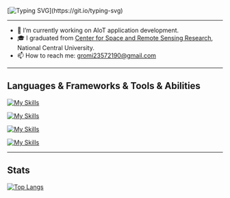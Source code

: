 [![Typing SVG](https://readme-typing-svg.herokuapp.com?font=Fira+Code&duration=10000&pause=500&color=6BD100FF&width=435&lines=Hallo%2C+there!+%F0%9F%91%8B;This+is+Gromi+Chen...;Nice+to+meet+you.)](https://git.io/typing-svg)

*****

- 🔭 I’m currently working on AIoT application development.
- 🎓 I graduated from [Center for Space and Remote Sensing Research](https://www1.csrsr.ncu.edu.tw/homepage.php), National Central University.
- 📫 How to reach me: gromi23572190@gmail.com

****
## Languages & Frameworks & Tools & Abilities
[![My Skills](https://skillicons.dev/icons?i=py,tensorflow,matlab,pytorch&perline=8)](https://skillicons.dev)

[![My Skills](https://skillicons.dev/icons?i=js,html,css,jquery,nodejs,php,postgres,mysql&perline=8)](https://skillicons.dev)

[![My Skills](https://skillicons.dev/icons?i=cs,unity&perline=8)](https://skillicons.dev)

[![My Skills](https://skillicons.dev/icons?i=git,github,discord,figma,visualstudio,vscode&perline=8)](https://skillicons.dev)

***
## Stats

<!-- [![Top Langs](https://github-readme-stats.vercel.app/api/top-langs/?username=Gromi-CYY&show_icons=true&theme=react&border_color=61dafb&hide_border=true)](https://github.com/anuraghazra/github-readme-stats) -->

[![Top Langs](https://github-readme-streak-stats.herokuapp.com/?user=Gromi-CYY&theme=merko&border=61dafb&hide_border=true)](https://github.com/denvercoder1/github-readme-streak-stats)

<!-- [![Top Langs](https://activity-graph.herokuapp.com/graph?username=Gromi-CYY&theme=merko&bg_color=#0a0f0b&hide_border=true)]() -->

<!-- [![Top Langs](https://github-readme-stats.vercel.app/api/top-langs/?username=Gromi-CYY&hide=c%23,powershell,Mathematica,Ruby,Objective-C,Objective-C%2b%2b,Cuda&title_color=61dafb&text_color=ffffff&icon_color=61dafb&bg_color=20232a&langs_count=8&layout=compact&border_color=61dafb&hide_border=true)](https://github.com/denvercoder1/github-readme-streak-stats) -->





